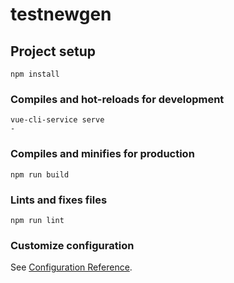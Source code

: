 # testnewgen

## Project setup
```
npm install
```

### Compiles and hot-reloads for development
```
vue-cli-service serve
-
```

### Compiles and minifies for production
```
npm run build
```

### Lints and fixes files
```
npm run lint
```

### Customize configuration
See [Configuration Reference](https://cli.vuejs.org/config/).
